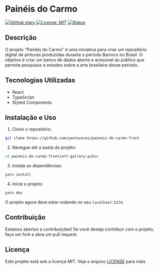 # Painéis do Carmo

[![GitHub stars](https://img.shields.io/github/stars/yantavares/paineis-do-carmo)](https://shields.io/)
[![License: MIT](https://img.shields.io/badge/License-MIT-orange.svg)](https://opensource.org/licenses/MIT)
[![Status](https://img.shields.io/badge/status-in_development-yellow)](https://opensource.org/licenses/MIT)

## Descrição

O projeto "Painéis do Carmo" é uma iniciativa para criar um repositório digital de pinturas produzidas durante o período Barroco no Brasil. O objetivo é criar um banco de dados aberto e acessível ao público que permita pesquisas e estudos sobre a arte brasileira desse período.

## Tecnologias Utilizadas

- React
- TypeScript
- Styled Components

## Instalação e Uso

1. Clone o repositório:

```bash
git clone https://github.com/yantavares/paineis-do-carmo-front
```

2. Navegue até a pasta do projeto:

```bash
cd paineis-do-carmo-front/art-gallery-pibic
```

3. Instale as dependências:

```bash
yarn install
```

4. Inicie o projeto:

```bash
yarn dev
```

O projeto agora deve estar rodando no seu `localhost:5174`.

## Contribuição

Estamos abertos a contribuições! Se você deseja contribuir com o projeto, faça um fork e abra um pull request.

## Licença

Este projeto está sob a licença MIT. Veja o arquivo [LICENSE](LICENSE) para mais
